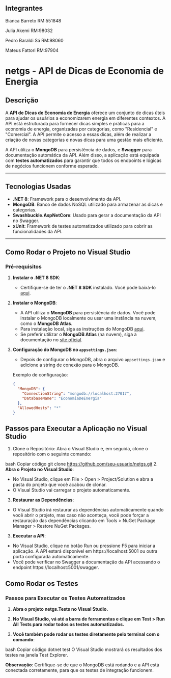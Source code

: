 ## Integrantes

Bianca Barreto RM:551848

Julia Akemi RM:98032

Pedro Baraldi Sá RM:98060

Mateus Fattori RM:97904

# netgs - API de Dicas de Economia de Energia

## Descrição

A **API de Dicas de Economia de Energia** oferece um conjunto de dicas úteis para ajudar os usuários a economizarem energia em diferentes contextos. A API está estruturada para fornecer dicas simples e práticas para a economia de energia, organizadas por categorias, como "Residencial" e "Comercial". A API permite o acesso a essas dicas, além de realizar a criação de novas categorias e novas dicas para uma gestão mais eficiente.

A API utiliza o **MongoDB** para persistência de dados, e **Swagger** para documentação automática da API. Além disso, a aplicação está equipada com **testes automatizados** para garantir que todos os endpoints e lógicas de negócios funcionem conforme esperado.

---

## Tecnologias Usadas

- **.NET 8**: Framework para o desenvolvimento da API.
- **MongoDB**: Banco de dados NoSQL utilizado para armazenar as dicas e categorias.
- **Swashbuckle.AspNetCore**: Usado para gerar a documentação da API no Swagger.
- **xUnit**: Framework de testes automatizados utilizado para cobrir as funcionalidades da API.

---

## Como Rodar o Projeto no Visual Studio

### **Pré-requisitos**

1. **Instalar o .NET 8 SDK**:
   - Certifique-se de ter o **.NET 8 SDK** instalado. Você pode baixá-lo [aqui](https://dotnet.microsoft.com/download/dotnet/8.0).

2. **Instalar o MongoDB**:
   - A API utiliza o **MongoDB** para persistência de dados. Você pode instalar o MongoDB localmente ou usar uma instância na nuvem, como o **MongoDB Atlas**.
   - Para instalação local, siga as instruções do MongoDB [aqui](https://www.mongodb.com/try/download/community).
   - Se preferir utilizar o **MongoDB Atlas** (na nuvem), siga a documentação no [site oficial](https://www.mongodb.com/cloud/atlas).

3. **Configuração do MongoDB no `appsettings.json`**:
   - Depois de configurar o MongoDB, abra o arquivo `appsettings.json` e adicione a string de conexão para o MongoDB.

   Exemplo de configuração:

   ```json
   {
     "MongoDB": {
       "ConnectionString": "mongodb://localhost:27017",
       "DatabaseName": "EconomiaDeEnergia"
     },
     "AllowedHosts": "*"
   }

## Passos para Executar a Aplicação no Visual Studio
1. Clone o Repositório: Abra o Visual Studio e, em seguida, clone o repositório com o seguinte comando:

bash
Copiar código
git clone https://github.com/seu-usuario/netgs.git
2. **Abra o Projeto no Visual Studio**:

- No Visual Studio, clique em File > Open > Project/Solution e abra a pasta do projeto que você acabou de clonar.
- O Visual Studio vai carregar o projeto automaticamente.
3. **Restaurar as Dependências**:

- O Visual Studio irá restaurar as dependências automaticamente quando você abrir o projeto, mas caso não aconteça, você pode forçar a restauração das dependências clicando em Tools > NuGet Package Manager > Restore NuGet Packages.
3. **Executar a API**:

- No Visual Studio, clique no botão Run ou pressione F5 para iniciar a aplicação. A API estará disponível em https://localhost:5001 ou outra porta configurada automaticamente.
- Você pode verificar no Swagger a documentação da API acessando o endpoint https://localhost:5001/swagger.

## Como Rodar os Testes

### Passos para Executar os Testes Automatizados

1. **Abra o projeto netgs.Tests no Visual Studio.**

2. **No Visual Studio, vá até a barra de ferramentas e clique em Test > Run All Tests para rodar todos os testes automatizados.**

3. **Você também pode rodar os testes diretamente pelo terminal com o comando**:

bash
Copiar código
dotnet test
O Visual Studio mostrará os resultados dos testes na janela Test Explorer.

**Observação**: Certifique-se de que o MongoDB está rodando e a API está conectada corretamente, para que os testes de integração funcionem.


